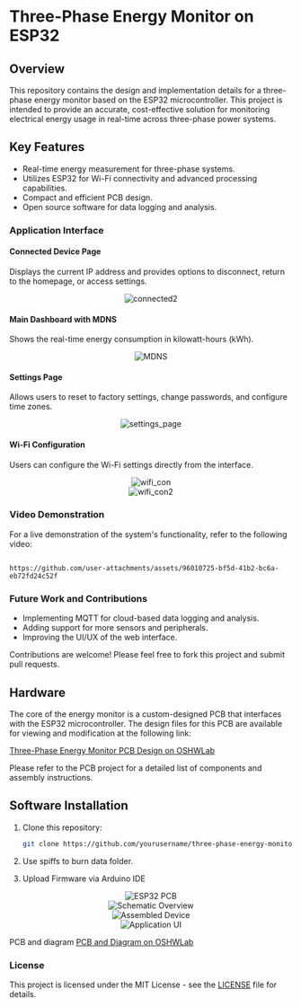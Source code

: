 # Three-Phase Energy Monitor on ESP32

## Overview
This repository contains the design and implementation details for a three-phase energy monitor based on the ESP32 microcontroller. This project is intended to provide an accurate, cost-effective solution for monitoring electrical energy usage in real-time across three-phase power systems.

## Key Features
- Real-time energy measurement for three-phase systems.
- Utilizes ESP32 for Wi-Fi connectivity and advanced processing capabilities.
- Compact and efficient PCB design.
- Open source software for data logging and analysis.


### Application Interface

#### Connected Device Page
Displays the current IP address and provides options to disconnect, return to the homepage, or access settings.
<div align="center"><img src="https://github.com/user-attachments/assets/e1e79304-1e8b-4a55-9eae-2ac1e46adad8" alt="connected2" style="max-width: 100%;"></div>


#### Main Dashboard with MDNS
Shows the real-time energy consumption in kilowatt-hours (kWh).
<div align="center"><img src="https://github.com/user-attachments/assets/5b3e1c0e-d8a3-46d7-b4a6-5f39a85f1ebb" alt="MDNS" style="max-width: 100%;"></div>


#### Settings Page
Allows users to reset to factory settings, change passwords, and configure time zones.
<div align="center"><img src="https://github.com/user-attachments/assets/b60d5ae9-3526-4136-86b2-c2e2661aa731" alt="settings_page" style="max-width: 100%;"></div>


#### Wi-Fi Configuration
Users can configure the Wi-Fi settings directly from the interface.
<div align="center"><img src="https://github.com/user-attachments/assets/26290412-9373-4b2c-92ba-633fbc3281a4" alt="wifi_con" style="max-width: 100%;"></div>
<div align="center"><img src="https://github.com/user-attachments/assets/336f6a2c-9dcc-4a77-8e94-208e3ae50b82" alt="wifi_con2" style="max-width: 100%;"></div>


### Video Demonstration
For a live demonstration of the system's functionality, refer to the following video:


                                                                                               https://github.com/user-attachments/assets/96010725-bf5d-41b2-bc6a-eb72fd24c52f


### Future Work and Contributions
- Implementing MQTT for cloud-based data logging and analysis.
- Adding support for more sensors and peripherals.
- Improving the UI/UX of the web interface.

Contributions are welcome! Please feel free to fork this project and submit pull requests.


## Hardware
The core of the energy monitor is a custom-designed PCB that interfaces with the ESP32 microcontroller. The design files for this PCB are available for viewing and modification at the following link:

[Three-Phase Energy Monitor PCB Design on OSHWLab](https://oshwlab.com/kamil.adaskamil.adas/adas)

Please refer to the PCB project for a detailed list of components and assembly instructions.

## Software Installation
1. Clone this repository:
   ```bash
   git clone https://github.com/yourusername/three-phase-energy-monitor.git
   ```
2. Use spiffs to burn data folder.

3. Upload Firmware via Arduino IDE

<div align="center"><img src="https://github.com/kamiladas/Digital_multimeter/assets/58427794/6b9421fc-af99-4d5c-b5da-9a12be77cae9" alt="ESP32 PCB " style="max-width: 100%;"></div>



<div align="center"><img src="https://github.com/kamiladas/Digital_multimeter/assets/58427794/29ea7a18-3429-40fb-94ca-34e23a53a571" alt="Schematic Overview" style="max-width: 100%;"></div>



<div align="center"><img src="https://github.com/kamiladas/Digital_multimeter/assets/58427794/68c54c70-47e8-45c6-815a-6fbbb4a0eb6e" alt="Assembled Device" style="max-width: 100%;"></div>




<div align="center"><img src="https://github.com/kamiladas/Digital_multimeter/assets/58427794/9468b386-d8fb-49d6-8b63-8a7d2e5a2e6e" alt="Application UI" style="max-width: 100%;"></div>





PCB and diagram
[PCB and Diagram on OSHWLab](https://oshwlab.com/kamil.adaskamil.adas/adas)


### License
This project is licensed under the MIT License - see the [LICENSE](LICENSE) file for details.
